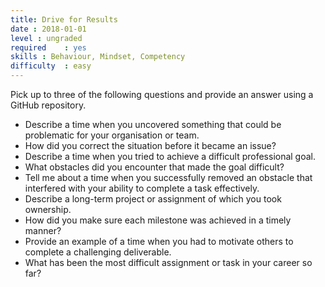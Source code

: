 ```yaml
---
title: Drive for Results
date : 2018-01-01
level : ungraded
required    : yes
skills : Behaviour, Mindset, Competency
difficulty  : easy
---
```

Pick up to three of the following questions and provide an answer using a GitHub repository.

- Describe a time when you uncovered something that could be problematic for your organisation or team.
 - How did you correct the situation before it became an issue?
- Describe a time when you tried to achieve a difficult professional goal.
 - What obstacles did you encounter that made the goal difficult?
- Tell me about a time when you successfully removed an obstacle that interfered with your ability to complete a task effectively.
- Describe a long-term project or assignment of which you took ownership.
 - How did you make sure each milestone was achieved in a timely manner?
- Provide an example of a time when you had to motivate others to complete a challenging deliverable.
- What has been the most difficult assignment or task in your career so far?
